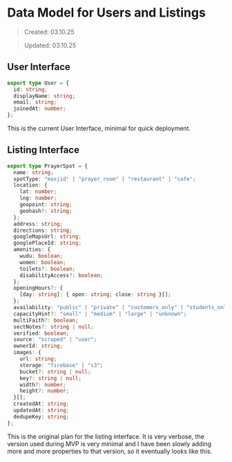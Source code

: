 # Data Model for Users and Listings

> Created: 03.10.25

> Updated: 03.10.25

## User Interface

```ts
export type User = {
  id: string;
  displayName: string;
  email: string;
  joinedAt: number;
};
```

This is the current User Interface, minimal for quick deployment.

## Listing Interface

```ts
export type PrayerSpot = {
  name: string;
  spotType: "masjid" | "prayer_room" | "restaurant" | "cafe";
  location: {
    lat: number;
    lng: number;
    geopoint: string;
    geohash?: string;
  };
  address: string;
  directions: string;
  googleMapsUrl: string;
  googlePlaceId: string;
  amenities: {
    wudu: boolean;
    women: boolean;
    toilets?: boolean;
    disabilityAccess?: boolean;
  };
  openingHours?: {
    [day: string]: { open: string; close: string }[];
  };
  availability: "public" | "private" | "customers_only" | "students_only";
  capacityHint?: "small" | "medium" | "large" | "unknown";
  multiFaith?: boolean;
  sectNotes?: string | null;
  verified: boolean;
  source: "scraped" | "user";
  ownerId: string;
  images: {
    url: string;
    storage: "firebase" | "s3";
    bucket?: string | null;
    key?: string | null;
    width?: number;
    height?: number;
  }[];
  createdAt: string;
  updatedAt: string;
  dedupeKey: string;
};
```

This is the original plan for the listing interface. It is very verbose, the version used during MVP is very minimal and I have been slowly adding more and more properties to that version, so it eventually looks like this.

